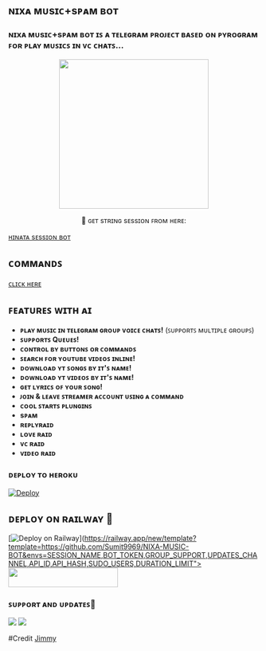<h2 align="centre"> ɴɪxᴀ ᴍᴜsɪᴄ+sᴘᴀᴍ ʙᴏᴛ </h2>

### ɴɪxᴀ ᴍᴜsɪᴄ+sᴘᴀᴍ ʙᴏᴛ ɪꜱ ᴀ ᴛᴇʟᴇɢʀᴀᴍ ᴘʀᴏᴊᴇᴄᴛ ʙᴀꜱᴇᴅ ᴏɴ ᴘʏʀᴏɢʀᴀᴍ ꜰᴏʀ ᴘʟᴀʏ ᴍᴜꜱɪᴄꜱ ɪɴ ᴠᴄ ᴄʜᴀᴛꜱ...

<p align="center"><a href="https://t.me/Superior_Bots"><img src="https://te.legra.ph/file/187646e964cd12329f1de.jpg" width="300"></a></p>
<p align="center">
    🧪 ɢᴇᴛ sᴛʀɪɴɢ sᴇssɪᴏɴ ꜰʀᴏᴍ ʜᴇʀᴇ:

[ʜɪɴᴀᴛᴀ sᴇssɪᴏɴ ʙᴏᴛ](https://t.me/hinata_Session_bot)

## ᴄᴏᴍᴍᴀɴᴅꜱ 

[ᴄʟɪᴄᴋ ʜᴇʀᴇ](https://t.me/Demon_Creators/184)


## ꜰᴇᴀᴛᴜʀᴇꜱ ᴡɪᴛʜ ᴀɪ 

- **ᴘʟᴀʏ ᴍᴜꜱɪᴄ ɪɴ ᴛᴇʟᴇɢʀᴀᴍ ɢʀᴏᴜᴘ ᴠᴏɪᴄᴇ ᴄʜᴀᴛꜱ!** (ꜱᴜᴘᴘᴏʀᴛꜱ ᴍᴜʟᴛɪᴘʟᴇ ɢʀᴏᴜᴘꜱ)
- **ꜱᴜᴘᴘᴏʀᴛꜱ Qᴜᴇᴜᴇꜱ!**
- **ᴄᴏɴᴛʀᴏʟ ʙʏ ʙᴜᴛᴛᴏɴꜱ ᴏʀ ᴄᴏᴍᴍᴀɴᴅꜱ**
- **ꜱᴇᴀʀᴄʜ ꜰᴏʀ ʏᴏᴜᴛᴜʙᴇ ᴠɪᴅᴇᴏꜱ ɪɴʟɪɴᴇ!**
- **ᴅᴏᴡɴʟᴏᴀᴅ ʏᴛ ꜱᴏɴɢꜱ ʙʏ ɪᴛ'ꜱ ɴᴀᴍᴇ!**
- **ᴅᴏᴡɴʟᴏᴀᴅ ʏᴛ ᴠɪᴅᴇᴏꜱ ʙʏ ɪᴛ'ꜱ ɴᴀᴍᴇ!**
- **ɢᴇᴛ ʟʏʀɪᴄꜱ ᴏꜰ ʏᴏᴜʀ ꜱᴏɴɢ!**
- **ᴊᴏɪɴ & ʟᴇᴀᴠᴇ ꜱᴛʀᴇᴀᴍᴇʀ ᴀᴄᴄᴏᴜɴᴛ ᴜꜱɪɴɢ ᴀ ᴄᴏᴍᴍᴀɴᴅ**
- **ᴄᴏᴏʟ ꜱᴛᴀʀᴛꜱ ᴘʟᴜɴɢɪɴꜱ**
- **sᴘᴀᴍ**
- **ʀᴇᴘʟʏʀᴀɪᴅ**
- **ʟᴏᴠᴇ ʀᴀɪᴅ**
- **ᴠᴄ ʀᴀɪᴅ**
- **ᴠɪᴅᴇᴏ ʀᴀɪᴅ**

### ᴅᴇᴘʟᴏʏ ᴛᴏ ʜᴇʀᴏᴋᴜ

[![Deploy](https://www.herokucdn.com/deploy/button.svg)](https://heroku.com/deploy?template=https://github.com/Sumit9969/NIXA-MUSIC-BOT)

## ᴅᴇᴘʟᴏʏ ᴏɴ ʀᴀɪʟᴡᴀʏ 🚄
[![Deploy on Railway](https://railway.app/button.svg)](https://railway.app/new/template?template=https://github.com/Sumit9969/NIXA-MUSIC-BOT&envs=SESSION_NAME,BOT_TOKEN,GROUP_SUPPORT,UPDATES_CHANNEL,API_ID,API_HASH,SUDO_USERS,DURATION_LIMIT"> <img src="https://img.shields.io/badge/Deploy%20To%20Railway-black?style=for-the-badge&logo=railway" width="220" height="38.45"/></a></p>

### ꜱᴜᴘᴘᴏʀᴛ ᴀɴᴅ ᴜᴘᴅᴀᴛᴇꜱ🎑
<a href="https://t.me/World_FriendShip_Zone"><img src="https://img.shields.io/badge/Join-Group%20Support-black.svg?style=for-the-badge&logo=Telegram"></a> <a href="https://t.me/Demon_Creators"><img src="https://img.shields.io/badge/Join-Updates%20Channel-black.svg?style=for-the-badge&logo=Telegram"></a>


#Credit 
[Jimmy](https://github.com/BlackVirusOfficial)
